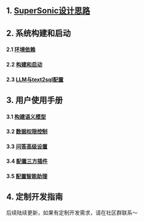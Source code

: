 
## 1. [SuperSonic设计思路](https://github.com/tencentmusic/supersonic/wiki/超音数设计思路)

## 2. 系统构建和启动
#### 2.1 [环境依赖](https://github.com/tencentmusic/supersonic/wiki/环境依赖)
#### 2.2 [构建和启动](https://github.com/tencentmusic/supersonic/wiki/构建和启动)
#### 2.3 [LLM与text2sql配置](https://github.com/tencentmusic/supersonic/wiki/LLM与text2sql配置)

## 3. 用户使用手册
#### 3.1 [构建语义模型](https://github.com/tencentmusic/supersonic/wiki/构建语义模型)
#### 3.2 [数据权限控制](https://github.com/tencentmusic/supersonic/wiki/数据权限控制)
#### 3.3 [问答高级设置](https://github.com/tencentmusic/supersonic/wiki/问答高级设置)
#### 3.4 [配置三方插件](https://github.com/tencentmusic/supersonic/wiki/配置第三方插件)
#### 3.5 [配置智能助理](https://github.com/tencentmusic/supersonic/wiki/配置智能助理)

## 4. 定制开发指南

后续陆续更新，如果有定制开发需求，请在社区群联系～